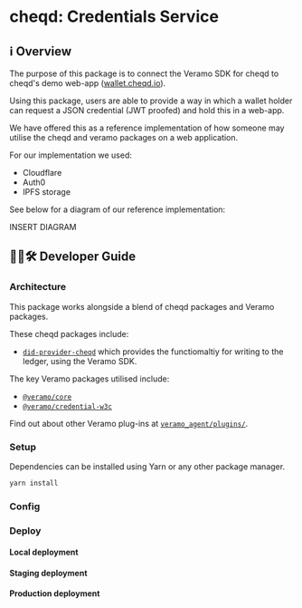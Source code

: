 # cheqd: Credentials Service

## ℹ️ Overview

The purpose of this package is to connect the Veramo SDK for cheqd to cheqd's demo web-app ([wallet.cheqd.io](https://wallet.cheqd.io/welcome)). 

Using this package, users are able to provide a way in which a wallet holder can request a JSON credential (JWT proofed) and hold this in a web-app.

We have offered this as a reference implementation of how someone may utilise the cheqd and veramo packages on a web application.

For our implementation we used:

* Cloudflare
* Auth0
* IPFS storage

See below for a diagram of our reference implementation:

INSERT DIAGRAM

## 🧑‍💻🛠 Developer Guide

### Architecture

This package works alongside a blend of cheqd packages and Veramo packages.

These cheqd packages include:

* [`did-provider-cheqd`](https://github.com/cheqd/did-provider-cheqd) which provides the functiomaltiy for writing to the ledger, using the Veramo SDK.

The key Veramo packages utilised include:

* [`@veramo/core`](https://github.com/uport-project/veramo/tree/next/packages/core)
* [`@veramo/credential-w3c`](https://github.com/uport-project/veramo/tree/next/packages/credential-w3c)

Find out about other Veramo plug-ins at [`veramo_agent/plugins/`](https://veramo.io/docs/veramo_agent/plugins/).

### Setup

Dependencies can be installed using Yarn or any other package manager.

```bash
yarn install
```

### Config

### Deploy

#### Local deployment

#### Staging deployment

#### Production deployment
